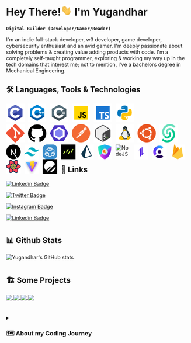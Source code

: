 # **Hey There!<img src="https://raw.githubusercontent.com/YugandharrPatil/YugandharrPatil/master/wave.gif" width="30px"> I'm Yugandhar**

**`Digital Builder (Developer/Gamer/Reader)`**

I'm an indie full-stack developer, w3 developer, game developer, cybersecurity enthusiast and an avid gamer. I'm deeply passionate about solving problems & creating value adding products with code. I'm a completely self-taught programmer, exploring & working my way up in the tech domains that interest me; not to mention, I've a bachelors degree in Mechanical Engineering.

## **🛠️ Languages, Tools & Technologies**

<img align="left" alt="C" width="50px" style="padding-right:10px;" src="https://raw.githubusercontent.com/YugandharrPatil/YugandharrPatil/master/c.png" />

<img align="left" alt="CPP" width="50px" style="padding-right:10px;" src="https://raw.githubusercontent.com/YugandharrPatil/YugandharrPatil/master/cpp.png" />

<img align="left" alt="C-Sharp" width="50px" style="padding-right:10px;" src="https://raw.githubusercontent.com/YugandharrPatil/YugandharrPatil/master/c-sharp.png" />

<img align="left" alt="JavaScript" width="50px" style="padding-right:10px;" src="https://raw.githubusercontent.com/YugandharrPatil/YugandharrPatil/master/javascript.png" />

<img align="left" alt="TypeScript" width="50px" style="padding-right:10px;" src="https://raw.githubusercontent.com/YugandharrPatil/YugandharrPatil/master/typescript.png" />

<img align="left" alt="Python" width="50px" style="padding-right:10px;" src="https://raw.githubusercontent.com/YugandharrPatil/YugandharrPatil/master/python.png" />

<br>

#

<img align="left" alt="Git" width="50px" style="padding-right:10px;" src="https://raw.githubusercontent.com/YugandharrPatil/YugandharrPatil/master/git.png" />

<img align="left" alt="GitHub" width="50px" style="padding-right:10px;" src="https://raw.githubusercontent.com/YugandharrPatil/YugandharrPatil/master/github.png" />

<img align="left" alt="GitHub" width="50px" style="padding-right:10px;" src="https://raw.githubusercontent.com/YugandharrPatil/YugandharrPatil/master/eslint.png" />

<img align="left" alt="Postman" width="50px" style="padding-right:10px;" src="https://raw.githubusercontent.com/YugandharrPatil/YugandharrPatil/master/postman.png" />

<img align="left" alt="Bash" width="50px" style="padding-right:10px;" src="https://raw.githubusercontent.com/YugandharrPatil/YugandharrPatil/master/bash.png" />

<img align="left" alt="Linux" width="50px" style="padding-right:10px;" src="https://raw.githubusercontent.com/YugandharrPatil/YugandharrPatil/master/linux.png" />

<img align="left" alt="Ubuntu" width="50px" style="padding-right:10px;" src="https://raw.githubusercontent.com/YugandharrPatil/YugandharrPatil/master/ubuntu.png" />

<img align="left" alt="Upstash" width="50px" style="padding-right:10px;" src="https://raw.githubusercontent.com/YugandharrPatil/YugandharrPatil/master/upstash.png" />

<br>

#

<img align="left" alt="Next" width="40px" style="padding-right:10px;" src="https://raw.githubusercontent.com/YugandharrPatil/YugandharrPatil/master/nextjs.png" />

<img align="left" alt="TailwindCSS" width="40px" style="padding-right:10px;" src="https://raw.githubusercontent.com/YugandharrPatil/YugandharrPatil/master/tailwindcss.png" />

<img align="left" alt="tRPC" width="40px" style="padding-right:10px;" src="https://raw.githubusercontent.com/YugandharrPatil/YugandharrPatil/master/trpc.png" />

<img align="left" alt="DrizzleORM" width="40px" style="padding-right:10px;" src="https://raw.githubusercontent.com/YugandharrPatil/YugandharrPatil/master/drizzle.png" />

<img align="left" alt="Prisma" width="40px" style="padding-right:10px;" src="https://raw.githubusercontent.com/YugandharrPatil/YugandharrPatil/master/prisma.png" />

<img align="left" alt="NextAuth" width="40px" style="padding-right:10px;" src="https://raw.githubusercontent.com/YugandharrPatil/YugandharrPatil/master/nextauth.png" />
          
<img align="left" alt="NodeJS" width="40px" style="padding-right:10px;" src="https://cdn.jsdelivr.net/gh/devicons/devicon/icons/nodejs/nodejs-original.svg" />

<img align="left" alt="Axios" width="40px" style="padding-right:10px;" src="https://raw.githubusercontent.com/YugandharrPatil/YugandharrPatil/master/axios.png" />

<img align="left" alt="Clerk" width="40px" style="padding-right:10px;" src="https://raw.githubusercontent.com/YugandharrPatil/YugandharrPatil/master/clerk.jpg" />

<img align="left" alt="Firebase" width="40px" style="padding-right:10px;" src="https://raw.githubusercontent.com/YugandharrPatil/YugandharrPatil/master/firebase.png" />

<img align="left" alt="React Query" width="40px" style="padding-right:10px;" src="https://raw.githubusercontent.com/YugandharrPatil/YugandharrPatil/master/reactquery.png" />
 
<img align="left" alt="Vite" width="40px" style="padding-right:10px;" src="https://raw.githubusercontent.com/YugandharrPatil/YugandharrPatil/master/vite.png" />

<img align="left" alt="PlanetScale" width="40px" style="padding-right:10px;" src="https://raw.githubusercontent.com/YugandharrPatil/YugandharrPatil/master/planetscale.png" />

<br>

#

## **🔗 Links**

[![Linkedin Badge](https://img.shields.io/badge/-Yugandhar-blue?style=flat-square&logo=Linkedin&logoColor=white&link=https://www.linkedin.com/in/yugandhar-patil-44339a221/)](https://www.linkedin.com/in/yugandhar-patil-44339a221/)

[![Twitter Badge](https://img.shields.io/badge/-@thisisyugz-1ca0f1?style=flat-square&labelColor=1ca0f1&logo=twitter&logoColor=white&link=https://twitter.com/ThisIsYugZ)](https://twitter.com/ThisIsYugZ)

[![Instagram Badge](https://img.shields.io/badge/-@the_yugandharr-D7008A?style=flat-square&labelColor=D7008A&logo=Instagram&logoColor=white&link=https://www.instagram.com/the_yugandharr/)](https://www.instagram.com/the_yugandharr/)

[![Linkedin Badge](https://img.shields.io/badge/-yugandharr.com-blueviolet?style=flat-square&logo=appveyor&logoColor=white&link=https://sivram.tech/)](https://www.yugandharr.com/)

#

## **📊 Github Stats**

![Yugandhar's GitHub stats](https://github-readme-stats.vercel.app/api?username=yugandharrpatil&show_icons=true&theme=chartreuse-dark)

#

## **🏗️ Some Projects**

<a href="https://github.com/YugandharrPatil/graux-website">
  <img align="center" src="https://github-readme-stats.vercel.app/api/pin/?username=YugandharrPatil&repo=graux-website&theme=chartreuse-dark" />
</a>

<a href="https://github.com/YugandharrPatil/weather">
  <img align="center" src="https://github-readme-stats.vercel.app/api/pin/?username=YugandharrPatil&repo=weather&theme=chartreuse-dark" />
</a>

<a href="https://github.com/YugandharrPatil/todo-list">
  <img align="center" src="https://github-readme-stats.vercel.app/api/pin/?username=YugandharrPatil&repo=todo-list&theme=chartreuse-dark" />
</a>

<a href="https://github.com/YugandharrPatil/drizzle-next13-starter-template">
  <img align="center" src="https://github-readme-stats.vercel.app/api/pin/?username=YugandharrPatil&repo=drizzle-next13-starter-template&theme=chartreuse-dark" />
</a>

#

<details>
  <summary><h3>🗺️ About my Coding Journey</h3></summary>
    I started my coding journey blah blah blah lorem50 lmao
